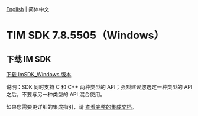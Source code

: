 [English](./README.md) | 简体中文

# TIM SDK 7.8.5505（Windows）

## 下载 IM SDK

[下载 ImSDK_Windows 版本](https://im.sdk.qcloud.com/download/plus/7.8.5505/cross_platform/ImSDK_Windows_7.8.5505.zip)

说明：SDK 同时支持 C 和 C++ 两种类型的 API；强烈建议您选定一种类型的 API 之后，不要与另一种类型的 API 混合使用。

如果您需要更详细的集成指引，请 [查看完整的集成文档](https://cloud.tencent.com/document/product/269/75287)。
